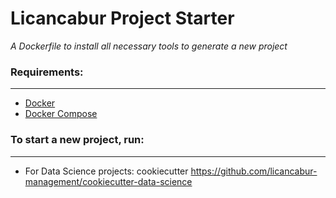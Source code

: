 # Licancabur Project Starter

_A Dockerfile to install all necessary tools to generate a new project_

### Requirements:
-----------
 - [Docker](https://docs.docker.com/install/linux/docker-ce/debian/)
 - [Docker Compose](https://docs.docker.com/compose/install/)


### To start a new project, run:
------------

- For Data Science projects:
      cookiecutter https://github.com/licancabur-management/cookiecutter-data-science
